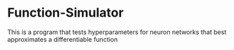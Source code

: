 # Function-Simulator
This is a program that tests hyperparameters for neuron networks that best approximates a differentiable function
